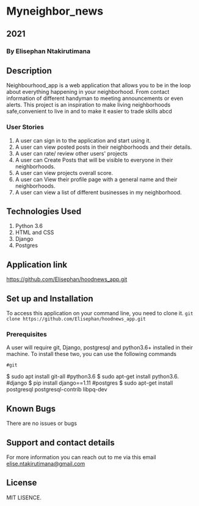 # Myneighbor_news

## 2021

### By **Elisephan Ntakirutimana**

## Description

Neighbourhood_app is a web application that allows you to be in the loop about everything happening in your neighborhood. From contact information of different handyman to meeting announcements or even alerts. This project  is an inspiration to make living neighborhoods safe,convenient to live in and to make it easier to trade skills abcd

### User Stories

1. A user can sign in to the application and start using it.
2. A user can view posted posts in their neighborhoods and their details.
3. A user can rate/ review other users' projects
4. A user can Create Posts that will be visible to everyone in their neighborhoods.
5. A user can view projects overall score.
6. A user can View their profile page with a general name and their neighborhoods.
7. A user can view a list of different businesses in my neighborhood.

## Technologies Used

1. Python 3.6
2. HTML and CSS
3. Django
4. Postgres
<!-- 5. Heroku for deployment -->

## Application link

https://github.com/Elisephan/hoodnews_app.git

## Set up and Installation

To access this application on your command line, you need to clone it.
`git clone https://github.com/Elisephan/hoodnews_app.git`

### Prerequisites

A user will require git, Django, postgresql and python3.6+ installed in their machine.
To install these two, you can use the following commands

    #git
$ sudo apt install git-all
    #python3.6
    $ sudo apt-get install python3.6.
    #django
$ pip install django==1.11
    #postgres
$ sudo apt-get install postgresql postgresql-contrib libpq-dev

## Known Bugs

There are no issues or bugs 

## Support and contact details

For more information you can reach out to me via this email elise.ntakirutimana@gmail.com

## License

MIT LISENCE.




